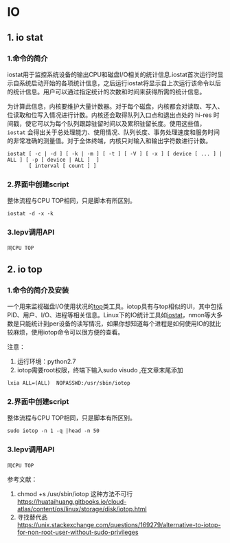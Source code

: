 # IO

## 1. io stat

### 1.命令的简介

iostat用于监控系统设备的输出CPU和磁盘I/O相关的统计信息.iostat首次运行时显示自系统启动开始的各项统计信息，之后运行iostat将显示自上次运行该命令以后的统计信息。用户可以通过指定统计的次数和时间来获得所需的统计信息。

为计算此信息，内核要维护大量计数器。对于每个磁盘，内核都会对读取、写入、位读取和位写入情况进行计数。内核还会取得队列入口点和退出点处的 hi-res 时间戳，使它可以为每个队列跟踪驻留时间以及累积驻留长度。使用这些值，`iostat` 会得出关于总处理能力、使用情况、队列长度、事务处理速度和服务时间的非常准确的测量值。对于全体终端，内核只对输入和输出字符数进行计数。

```she&#39;l&#39;l
iostat [ -c | -d ] [ -k | -m ] [ -t ] [ -V ] [ -x ] [ device [ ... ] | ALL ] [ -p [ device | ALL ]  ]
       [ interval [ count ] ]
```

### 2.界面中创建script

整体流程与CPU TOP相同，只是脚本有所区别。

```shell
iostat -d -x -k
```

### 3.lepv调用API

	同CPU TOP

## 2. io top

### 1.命令的简介及安装

一个用来监视磁盘I/O使用状况的[top](http://man.linuxde.net/top)类工具。iotop具有与top相似的UI，其中包括PID、用户、I/O、进程等相关信息。Linux下的IO统计工具如[iostat](http://man.linuxde.net/iostat)，nmon等大多数是只能统计到per设备的读写情况，如果你想知道每个进程是如何使用IO的就比较麻烦，使用iotop命令可以很方便的查看。

注意：

1. 运行环境：python2.7
2. iotop需要root权限，终端下输入sudo visudo ,在文章末尾添加

```
lxia ALL=(ALL)	NOPASSWD:/usr/sbin/iotop
```

### 2.界面中创建script

整体流程与CPU TOP相同，只是脚本有所区别。

```she&#39;l
sudo iotop -n 1 -q |head -n 50
```

### 3.lepv调用API

	同CPU TOP



参考文献：

1. chmod +s /usr/sbin/iotop 这种方法不可行 https://huataihuang.gitbooks.io/cloud-atlas/content/os/linux/storage/disk/iotop.html
2. 寻找替代品 https://unix.stackexchange.com/questions/169279/alternative-to-iotop-for-non-root-user-without-sudo-privileges

